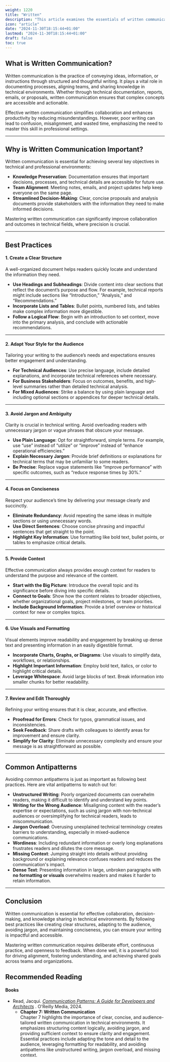 ```yaml
---
weight: 1220
title: "Written"
description: "This article examines the essentials of written communication and its effective use."
icon: "article"
date: "2024-11-30T18:15:44+01:00"
lastmod: "2024-11-30T18:15:44+01:00"
draft: false
toc: true
---
```

## What is Written Communication?

Written communication is the practice of conveying ideas, information, or instructions through structured and thoughtful writing. It plays a vital role in documenting processes, aligning teams, and sharing knowledge in technical environments. Whether through technical documentation, reports, emails, or proposals, written communication ensures that complex concepts are accessible and actionable.

Effective written communication simplifies collaboration and enhances productivity by reducing misunderstandings. However, poor writing can lead to confusion, misalignment, and wasted time, emphasizing the need to master this skill in professional settings.

---

## Why is Written Communication Important?

Written communication is essential for achieving several key objectives in technical and professional environments:

* **Knowledge Preservation**: Documentation ensures that important decisions, processes, and technical details are accessible for future use.
* **Team Alignment**: Meeting notes, emails, and project updates help keep everyone on the same page.
* **Streamlined Decision-Making**: Clear, concise proposals and analysis documents provide stakeholders with the information they need to make informed decisions.

Mastering written communication can significantly improve collaboration and outcomes in technical fields, where precision is crucial.

---

## Best Practices

#### 1. Create a Clear Structure

A well-organized document helps readers quickly locate and understand the information they need.

* **Use Headings and Subheadings**: Divide content into clear sections that reflect the document’s purpose and flow. For example, technical reports might include sections like “Introduction,” “Analysis,” and “Recommendations.”
* **Incorporate Lists and Tables**: Bullet points, numbered lists, and tables make complex information more digestible.
* **Follow a Logical Flow**: Begin with an introduction to set context, move into the primary analysis, and conclude with actionable recommendations.

---

#### 2. Adapt Your Style for the Audience

Tailoring your writing to the audience’s needs and expectations ensures better engagement and understanding.

* **For Technical Audiences**: Use precise language, include detailed explanations, and incorporate technical references where necessary.
* **For Business Stakeholders**: Focus on outcomes, benefits, and high-level summaries rather than detailed technical analysis.
* **For Mixed Audiences**: Strike a balance by using plain language and including optional sections or appendices for deeper technical details.

---

#### 3. Avoid Jargon and Ambiguity

Clarity is crucial in technical writing. Avoid overloading readers with unnecessary jargon or vague phrases that obscure your message.

* **Use Plain Language**: Opt for straightforward, simple terms. For example, use “use” instead of “utilize” or “improve” instead of “enhance operational efficiencies.”
* **Explain Necessary Jargon**: Provide brief definitions or explanations for technical terms that may be unfamiliar to some readers.
* **Be Precise**: Replace vague statements like “improve performance” with specific outcomes, such as “reduce response times by 30%.”

---

#### 4. Focus on Conciseness

Respect your audience’s time by delivering your message clearly and succinctly.

* **Eliminate Redundancy**: Avoid repeating the same ideas in multiple sections or using unnecessary words.
* **Use Direct Sentences**: Choose concise phrasing and impactful sentences that get straight to the point.
* **Highlight Key Information**: Use formatting like bold text, bullet points, or tables to emphasize critical details.

---

#### 5. Provide Context

Effective communication always provides enough context for readers to understand the purpose and relevance of the content.

* **Start with the Big Picture**: Introduce the overall topic and its significance before diving into specific details.
* **Connect to Goals**: Show how the content relates to broader objectives, whether organizational goals, project milestones, or team priorities.
* **Include Background Information**: Provide a brief overview or historical context for new or complex topics.

---

#### 6. Use Visuals and Formatting

Visual elements improve readability and engagement by breaking up dense text and presenting information in an easily digestible format.

* **Incorporate Charts, Graphs, or Diagrams**: Use visuals to simplify data, workflows, or relationships.
* **Highlight Important Information**: Employ bold text, italics, or color to highlight critical details.
* **Leverage Whitespace**: Avoid large blocks of text. Break information into smaller chunks for better readability.

---

#### 7. Review and Edit Thoroughly

Refining your writing ensures that it is clear, accurate, and effective.

* **Proofread for Errors**: Check for typos, grammatical issues, and inconsistencies.
* **Seek Feedback**: Share drafts with colleagues to identify areas for improvement and ensure clarity.
* **Simplify for Clarity**: Eliminate unnecessary complexity and ensure your message is as straightforward as possible.

---

## Common Antipatterns

Avoiding common antipatterns is just as important as following best practices. Here are vital antipatterns to watch out for:

* **Unstructured Writing**: Poorly organized documents can overwhelm readers, making it difficult to identify and understand key points.
* **Writing for the Wrong Audience**: Misaligning content with the reader’s expertise or expectations, such as using jargon with non-technical audiences or oversimplifying for technical readers, leads to miscommunication.
* **Jargon Overload**: Overusing unexplained technical terminology creates barriers to understanding, especially in mixed-audience communications.
* **Wordiness**: Including redundant information or overly long explanations frustrates readers and dilutes the core message.
* **Missing Context**: Jumping straight into details without providing background or explaining relevance confuses readers and reduces the communication's impact.
* **Dense Text**: Presenting information in large, unbroken paragraphs with **no formatting or visuals** overwhelms readers and makes it harder to retain information.

---

## Conclusion

Written communication is essential for effective collaboration, decision-making, and knowledge sharing in technical environments. By following best practices like creating clear structures, adapting to the audience, avoiding jargon, and maintaining conciseness, you can ensure your writing is impactful and accessible.

Mastering written communication requires deliberate effort, continuous practice, and openness to feedback. When done well, it is a powerful tool for driving alignment, fostering understanding, and achieving shared goals across teams and organizations.

## Recommended Reading

#### Books

* Read, Jacqui. *[Communication Patterns: A Guide for Developers and Architects](https://communicationpatternsbook.com/)* . O'Reilly Media, 2024.
  * **Chapter 7: Written Communication**\
    Chapter 7 highlights the importance of clear, concise, and audience-tailored written communication in technical environments. It emphasizes structuring content logically, avoiding jargon, and providing sufficient context to ensure clarity and engagement. Essential practices include adapting the tone and detail to the audience, leveraging formatting for readability, and avoiding antipatterns like unstructured writing, jargon overload, and missing context.
